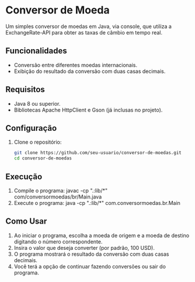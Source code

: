 # Conversor de Moeda
Um simples conversor de moedas em Java, via console, que utiliza a ExchangeRate-API para obter as taxas de câmbio em tempo real.

## Funcionalidades

- Conversão entre diferentes moedas internacionais.
- Exibição do resultado da conversão com duas casas decimais.

## Requisitos

- Java 8 ou superior.
- Bibliotecas Apache HttpClient e Gson (já inclusas no projeto).

## Configuração

1. Clone o repositório:

   ```bash
   git clone https://github.com/seu-usuario/conversor-de-moedas.git
   cd conversor-de-moedas

## Execução

1. Compile o programa:
   javac -cp ".:lib/*" com/conversormoedas/br/Main.java
2. Execute o programa:
   java -cp ".:lib/*" com.conversormoedas.br.Main

## Como Usar

1. Ao iniciar o programa, escolha a moeda de origem e a moeda de destino digitando o número correspondente.
2. Insira o valor que deseja converter (por padrão, 100 USD).
3. O programa mostrará o resultado da conversão com duas casas decimais.
4. Você terá a opção de continuar fazendo conversões ou sair do programa.

   
